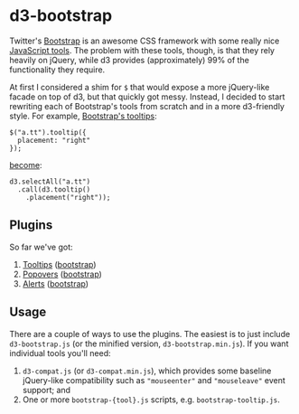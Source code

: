 # d3-bootstrap

Twitter's [Bootstrap](http://twitter.github.com/bootstrap/) is an awesome CSS
framework with some really nice [JavaScript tools](http://twitter.github.com/bootstrap/javascript.html).
The problem with these tools, though, is that they rely heavily on jQuery,
while d3 provides (approximately) 99% of the functionality they require.

At first I considered a shim for `$` that would expose a more jQuery-like
facade on top of d3, but that quickly got messy. Instead, I decided to start
rewriting each of Bootstrap's tools from scratch and in a more d3-friendly
style. For example, [Bootstrap's tooltips](http://twitter.github.com/bootstrap/javascript.html#tooltips):

```
$("a.tt").tooltip({
  placement: "right"
});
```

[become](http://prag.ma/code/d3-bootstrap/examples/tooltip.html):

```
d3.selectAll("a.tt")
  .call(d3.tooltip()
    .placement("right"));
```

## Plugins

So far we've got:

  1. [Tooltips](http://prag.ma/code/d3-bootstrap/examples/tooltip.html) ([bootstrap](http://twitter.github.com/bootstrap/javascript.html#tooltips))
  1. [Popovers](http://prag.ma/code/d3-bootstrap/examples/popover.html) ([bootstrap](http://twitter.github.com/bootstrap/javascript.html#popovers))
  1. [Alerts](http://prag.ma/code/d3-bootstrap/examples/alert.html) ([bootstrap](http://twitter.github.com/bootstrap/javascript.html#alerts))

## Usage

There are a couple of ways to use the plugins. The easiest is to just include
`d3-bootstrap.js` (or the minified version, `d3-bootstrap.min.js`). If you want
individual tools you'll need:

  1. `d3-compat.js` (or `d3-compat.min.js`), which provides some baseline
  jQuery-like compatibility such as `"mouseenter"` and `"mouseleave"` event
  support; and
  2. One or more `bootstrap-{tool}.js` scripts, e.g. `bootstrap-tooltip.js`.
